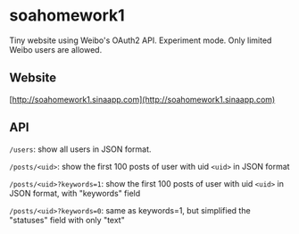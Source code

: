 # soahomework1
Tiny website using Weibo's OAuth2 API. Experiment mode. Only limited Weibo users are allowed.

## Website
[http://soahomework1.sinaapp.com](http://soahomework1.sinaapp.com)

## API
`/users`: show all users in JSON format.

`/posts/<uid>`: show the first 100 posts of user with uid `<uid>` in JSON format

`/posts/<uid>?keywords=1`: show the first 100 posts of user with uid `<uid>` in JSON format, with "keywords" field

`/posts/<uid>?keywords=0`: same as keywords=1, but simplified the "statuses" field with only "text"
